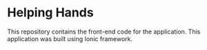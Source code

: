 # Helping Hands
This repository contains the front-end code for the application. This application was built using Ionic framework. 